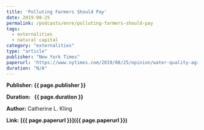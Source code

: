 ```yaml
---
title: 'Polluting Farmers Should Pay'
date: 2019-08-25
permalink: /podcasts/enre/polluting-farmers-should-pay
tags:
  - externalities
  - natural capital
category: "externalities"
type: "article"
publisher: "New York Times"
paperurl: 'https://www.nytimes.com/2019/08/25/opinion/water-quality-agriculture.html'
duration: "N/A"
---
```



**<span class="bold-podcast">Publisher:</span>&nbsp;<span class="text-podcast">{{ page.publisher }}</span>**

**<span class="bold-podcast">Duration: </span>&nbsp;<span class="text-podcast"> {{ page.duration }}</span>**

**<span class="bold-podcast">Author:</span>**
Catherine L. Kling

**<span class="small-podcast">Link:</span>** **<span class="links-podcast">[{{ page.paperurl }}]({{ page.paperurl }})</span>**